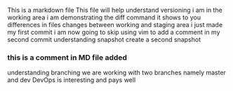 This is a markdown file
This file will help understand versioning
i am in the working area
i am demonstrating the diff command
it shows to you differences in files changes between working and staging area 
i just made my first commit
i am now going to skip using vim to add a comment in my second commit
understanding snapshot
create a second snapshot
### this is a comment in MD file added
understanding branching
we are working with two branches namely master and dev
DevOps is interesting and pays well

